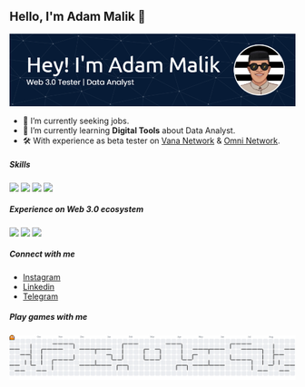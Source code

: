 ## Hello, I'm Adam Malik 👋

![Adam Malik](img/adammalik9banner.png)

<!--
**adammalik9/adammalik9** is a ✨ _special_ ✨ repository because its `README.md` (this file) appears on your GitHub profile.

Here are some ideas to get you started:

- 🔭 I’m currently working on ...
- 🌱 I’m currently learning ...
- 👯 I’m looking to collaborate on ...
- 🤔 I’m looking for help with ...
- 💬 Ask me about ...
- 📫 How to reach me: ...
- 😄 Pronouns: ...
- ⚡ Fun fact: ...
-->

- 🔭 I’m currently seeking jobs.
- 🌱 I’m currently learning **Digital Tools** about Data Analyst.
- 🛠️ With experience as beta tester on [Vana Network](https://vana.org) & [Omni Network](https://omni.network).

##### Skills
<img src="https://img.shields.io/badge/Python-FFD43B?style=for-the-badge&logo=python&logoColor=blue" /> <img src="https://img.shields.io/badge/MySQL-005C84?style=for-the-badge&logo=mysql&logoColor=white" /> <img src="https://img.shields.io/badge/Tableau-E97627?style=for-the-badge&logo=Tableau&logoColor=white" /> <img src="https://img.shields.io/badge/ChatGPT-74aa9c?style=for-the-badge&logo=openai&logoColor=white" />

##### Experience on Web 3.0 ecosystem
<img src="https://img.shields.io/badge/Ethereum-3C3C3D?style=for-the-badge&logo=Ethereum&logoColor=white" /> <img src="https://img.shields.io/badge/Solana-000?style=for-the-badge&logo=Solana&logoColor=9945FF" /> <img src="https://img.shields.io/badge/Bitcoin-000000?style=for-the-badge&logo=bitcoin&logoColor=white" />

##### Connect with me
- [Instagram](https://instagram.com/masdam09)
- [Linkedin](https://linkedin.com/in/masdam09)
- [Telegram](https://t.me/adam_m09)

##### Play games with me
<picture>
  <source media="(prefers-color-scheme: dark)" srcset="https://raw.githubusercontent.com/adammalik9/adammalik9/output/pacman-contribution-graph-dark.svg">
  <source media="(prefers-color-scheme: light)" srcset="https://raw.githubusercontent.com/adammalik9/adammalik9/output/pacman-contribution-graph.svg">
  <img alt="pacman contribution graph" src="https://raw.githubusercontent.com/adammalik9/adammalik9/output/pacman-contribution-graph.svg">
</picture>

###
